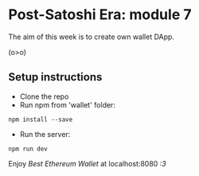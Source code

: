 # Post-Satoshi Era: module 7

The aim of this week is to create own wallet DApp.

(o>o)

## Setup instructions

* Clone the repo
* Run npm from 'wallet' folder:
```
npm install --save
```
* Run the server:
```
npm run dev
```

Enjoy *Best Ethereum Wallet* at localhost:8080 *:3*
